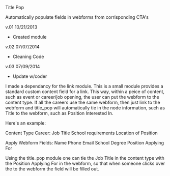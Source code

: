 Title Pop

Automatically populate fields in webforms from corrisponding CTA's

v.01 10/21/2013
 - Created module
 
v.02 07/07/2014
 - Cleaning Code

v.03 07/09/2014
 - Update w/coder

I made a dependancy for the link module. This is a small module provides a standard custom content field for a link.
This way, within a peice of content, such as event or career/job opening, the user can put the webform to the content type.
If all the careers use the same webform, then just link to the webform and title_pop will automatically tie in the node information, such as Title to the webform, such as Position Interested In.

Here's an example:

Content Type Career:
Job Title
School requirements
Location of Position

Apply Webform Fields:
Name
Phone 
Email
School Degree
Position Applying For


Using the title_pop module one can tie the Job Title in the content type
with the Position Applying For in the webform, so that when someone
clicks over the to the webform the field will be filled out.